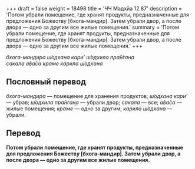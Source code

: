 +++
draft = false
weight = 18498
title = 'ЧЧ Мадхйа 12.87'
description = 'Потом убрали помещение, где хранят продукты, предназначенные для предложения Божеству [бхога-мандир]. Затем убрали двор, а после двора — одно за другим все жилые помещения.'
summary = 'Потом убрали помещение, где хранят продукты, предназначенные для предложения Божеству [бхога-мандир]. Затем убрали двор, а после двора — одно за другим все жилые помещения.'
+++

_бхога-мандира ш́одхана кари’ ш́одхила пра̄н̇ган̣а  
сакала а̄ва̄са краме карила ш́одхана_

## Пословный перевод

_бхога_\-_мандира_ — помещение для хранения продуктов; _ш́одхана_ _кари’_ — убрав; _ш́одхила_ _пра̄н̇ган̣а_ — убрали двор; _сакала_ — все; _а̄ва̄са_ — жилые помещения; _краме_ — одно за другим; _карила_ _ш́одхана_ — убрали.

## Перевод

**Потом убрали помещение, где хранят продукты, предназначенные для предложения Божеству \[бхога-мандир\]. Затем убрали двор, а после двора — одно за другим все жилые помещения.**
